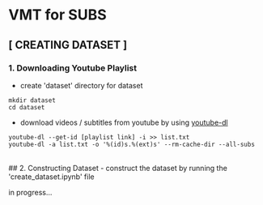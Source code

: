 # VMT for SUBS
## [ CREATING DATASET ]
### 1. Downloading Youtube Playlist
- create 'dataset' directory for dataset 
```
mkdir dataset
cd dataset
```
- download videos / subtitles from youtube by using [youtube-dl](https://github.com/ytdl-org/youtube-dl)

```
youtube-dl --get-id [playlist link] -i >> list.txt
youtube-dl -a list.txt -o '%(id)s.%(ext)s' --rm-cache-dir --all-subs 
```
<br>
## 2. Constructing Dataset
- construct the dataset by running the 'create_dataset.ipynb' file
<br>


in progress...


